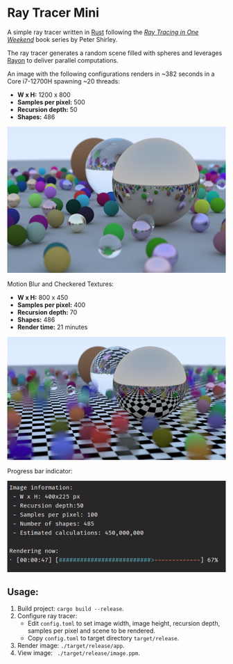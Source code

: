 # Ray Tracer Mini
A simple ray tracer written in [Rust](https://www.rust-lang.org/) following the [_Ray Tracing in One Weekend_](https://github.com/rsdlt/ray-tracer-mini) book series by Peter Shirley.

The ray tracer generates a random scene filled with spheres and leverages [Rayon](https://github.com/rayon-rs/rayon) to deliver parallel computations. 

An image with the following configurations renders in ~382 seconds in a Core i7-12700H spawning ~20 threads:
- **W x H:** 1200 x 800
- **Samples per pixel:** 500
- **Recursion depth:** 50
- **Shapes:** 486

![Final Ray Traced Image](/img_history/image29.png)

Motion Blur and Checkered Textures:
- **W x H:** 800 x 450
- **Samples per pixel:** 400
- **Recursion depth:** 70
- **Shapes:** 486
- **Render time:** 21 minutes

![Ray Trace Motion Blur](/img_history/image33.png)

Progress bar indicator:

![Progress Bar Indicator](/img_history/progressbar.png)

## Usage:

1. Build project: `cargo build --release`.
2. Configure ray tracer:
   - Edit `config.toml` to set image width, image height, recursion depth, samples per pixel and scene to be rendered.
   - Copy `config.toml` to target directory `target/release`.
3. Render image: `./target/release/app`.
4. View image: ` ./target/release/image.ppm`.




